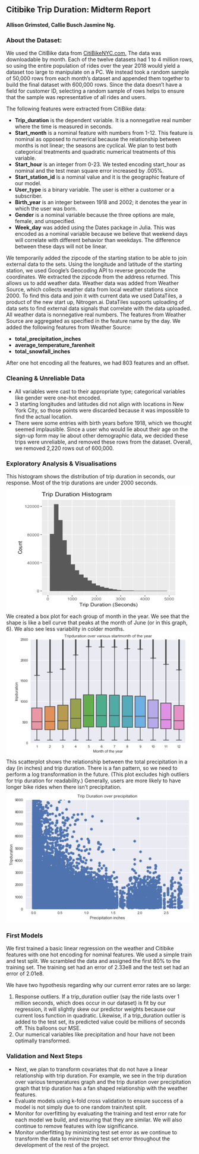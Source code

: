 
## Citibike Trip Duration: Midterm Report
#### Allison Grimsted, Callie Busch Jasmine Ng.


### About the Dataset:
We used the CitiBike data from [CitiBikeNYC.com.](https://s3.amazonaws.com/tripdata/index.html) The data was downloadable by month. Each of the twelve datasets had 1 to 4 million rows, so using the entire population of rides over the year 2018 would yield a dataset too large to manipulate on a PC. We instead took a random sample of 50,000 rows from each month’s dataset and appended them together to build the final dataset with 600,000 rows. Since the data doesn’t have a field for customer ID, selecting a random sample of rows helps to ensure that the sample was representative of all rides and users.  

The following features were extracted from CitiBike data: 
* **Trip_duration** is the dependent variable. It is a nonnegative real number where the time is measured in seconds. 
* **Start_month** is a nominal feature with numbers from 1-12. This feature is nominal as opposed to numerical because the relationship between months is not linear; the seasons are cyclical. We plan to test both categorical treatments and quadratic numerical treatments of this variable. 
* **Start_hour** is an integer from 0-23. We tested encoding start_hour as nominal and the test mean square error increased by .005%. 
* **Start_station_id** is a nominal value and it is the geographic feature of our model. 
* **User_type** is a binary variable. The user is either a customer or a subscriber. 
* **Birth_year** is an integer between 1918 and 2002; it denotes the year in which the user was born. 
* **Gender** is a nominal variable because the three options are male, female, and unspecified. 
* **Week_day** was added using the Dates package in Julia. This was encoded as a nominal variable because we believe that weekend days will correlate with different behavior than weekdays. The difference between these days will not be linear.


We temporarily added the zipcode of the starting station to be able to join external data to the sets. Using the longitude and latitude of the starting station, we used Google’s Geocoding API to reverse geocode the coordinates. We extracted the zipcode from the address returned. This allows us to add weather data. 
Weather data was added from Weather Source, which collects weather data from local weather stations since 2000. To find this data and join it with current data we used DataTiles, a product of the new start up, Nitrogen.ai. DataTiles supports uploading of data sets to find external data signals that correlate with the data uploaded. All weather data is nonnegative real numbers. The features from Weather Source are aggregated as specified in the feature name by the day. We added the following features from Weather Source:
* **total_precipitation_inches**
* **average_temperature_farenheit**
* **total_snowfall_inches**

After one hot encoding all the features, we had 803 features and an offset. 

### Cleaning & Unreliable Data
* All variables were cast to their appropriate type; categorical variables like gender were one-hot encoded. 
* 3 starting longitudes and latitudes did not align with locations in New York City, so those points were discarded because it was impossible to find the actual location. 
* There were some entries with birth years before 1918, which we thought seemed implausible. Since a user who would lie about their age on the sign-up form may lie about other demographic data, we decided these trips were unreliable, and removed these rows from the dataset. 
Overall, we removed 2,220 rows out of 600,000. 


### Exploratory Analysis & Visualisations

This histogram shows the distribution of trip duration in seconds, our response. Most of the trip durations are under 2000 seconds.
![p2.png](Midterm_Viz/p2.png) 
We created a box plot for each group of month in the year. We see that the shape is like a bell curve that peaks at the month of June (or in this graph, 6). We also see less variability in colder months. 
![p4.png](Midterm_Viz/p4.png)
This scatterplot shows the relationship between the total precipitation in a day (in inches) and trip duration. There is a fan pattern, so we need to perform a log transformation in the future. (This plot excludes high outliers for trip duration for readability.) Generally, users are more likely to have longer bike rides when there isn’t precipitation. 
![p5.png](Midterm_Viz/p5.png)

### First Models 
We first trained a basic linear regression on the weather and Citibike features with one hot encoding for nominal features. We used a simple train and test split. We scrambled the data and assigned the first 80% to the training set. The training set had an error of 2.33e8 and the test set had an error of 2.01e8. 

We have two hypothesis regarding why our current error rates are so large:
1. Response outliers. If a trip_duration outlier (say the ride lasts over 1 million seconds, which does occur in our dataset) is fit by our regression, it will slightly skew our predictor weights because our current loss function in quadratic. Likewise, if a trip_duration outlier is added to the test set, its predicted value could be millions of seconds off. This balloons our MSE. 
2. Our numerical variables like precipitation and hour have not been optimally transformed. 


### Validation and Next Steps

* Next, we plan to transform covariates that do not have a linear relationship with trip duration. For example, we see in the trip duration over various temperatures graph and the trip duration over precipitation graph that trip duration has a fan shaped relationship with the weather features. 
* Evaluate models using k-fold cross validation to ensure success of a model is not simply due to one random train/test split. 
* Monitor for overfitting by evaluating the training and test error rate for each model we build, and ensuring that they are similar. We will also continue to remove features with low significance. 
* Monitor underfitting by minimizing test set error as we continue to transform the data to minimize the test set error throughout the development of the rest of the project. 

